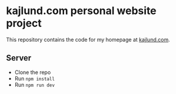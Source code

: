 # kajlund.com personal website project

This repository contains the code for my homepage at [kajlund.com](https://www.kajlund.com).

## Server

- Clone the repo
- Run `npm install`
- Run `npm run dev`
